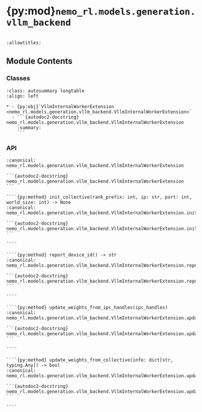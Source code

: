 # {py:mod}`nemo_rl.models.generation.vllm_backend`

```{py:module} nemo_rl.models.generation.vllm_backend
```

```{autodoc2-docstring} nemo_rl.models.generation.vllm_backend
:allowtitles:
```

## Module Contents

### Classes

````{list-table}
:class: autosummary longtable
:align: left

* - {py:obj}`VllmInternalWorkerExtension <nemo_rl.models.generation.vllm_backend.VllmInternalWorkerExtension>`
  - ```{autodoc2-docstring} nemo_rl.models.generation.vllm_backend.VllmInternalWorkerExtension
    :summary:
    ```
````

### API

`````{py:class} VllmInternalWorkerExtension
:canonical: nemo_rl.models.generation.vllm_backend.VllmInternalWorkerExtension

```{autodoc2-docstring} nemo_rl.models.generation.vllm_backend.VllmInternalWorkerExtension
```

````{py:method} init_collective(rank_prefix: int, ip: str, port: int, world_size: int) -> None
:canonical: nemo_rl.models.generation.vllm_backend.VllmInternalWorkerExtension.init_collective

```{autodoc2-docstring} nemo_rl.models.generation.vllm_backend.VllmInternalWorkerExtension.init_collective
```

````

````{py:method} report_device_id() -> str
:canonical: nemo_rl.models.generation.vllm_backend.VllmInternalWorkerExtension.report_device_id

```{autodoc2-docstring} nemo_rl.models.generation.vllm_backend.VllmInternalWorkerExtension.report_device_id
```

````

````{py:method} update_weights_from_ipc_handles(ipc_handles)
:canonical: nemo_rl.models.generation.vllm_backend.VllmInternalWorkerExtension.update_weights_from_ipc_handles

```{autodoc2-docstring} nemo_rl.models.generation.vllm_backend.VllmInternalWorkerExtension.update_weights_from_ipc_handles
```

````

````{py:method} update_weights_from_collective(info: dict[str, typing.Any]) -> bool
:canonical: nemo_rl.models.generation.vllm_backend.VllmInternalWorkerExtension.update_weights_from_collective

```{autodoc2-docstring} nemo_rl.models.generation.vllm_backend.VllmInternalWorkerExtension.update_weights_from_collective
```

````

`````
